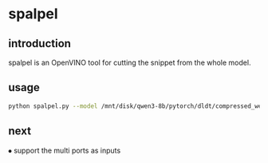 # spalpel

## introduction

spalpel is an OpenVINO tool for cutting the snippet from the whole model.

## usage
```bash
python spalpel.py --model /mnt/disk/qwen3-8b/pytorch/dldt/compressed_weights/OV_FP16-4BIT_DEFAULT/openvino_model.xml --ins "__module.model.layers.0.self_attn.o_proj/ov_ext::linear/MatMul@0" --outs "__module.model.layers.0.self_attn.o_proj/ov_ext::linear/MatMul" --outpath "test/matmul_int4"
```

## next
⦁	support the multi ports as inputs
